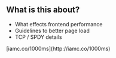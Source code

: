 ## What is this about?

* What effects frontend performance
* Guidelines to better page load
* TCP / SPDY details


<div class="slides-link">[iamc.co/1000ms](http://iamc.co/1000ms)</div>
